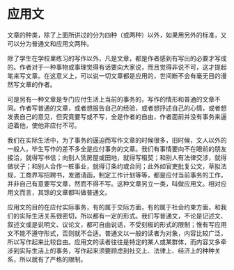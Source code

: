 # 应用文

文章的种类，除了上面所讲过的分为四种（或两种）以外，如果用另外的标准，又可以分为普通文和应用文两种。

除了学生在学校里练习的写作以外，凡是文章，都是作者感到有写出的必要才写成的。作者对于一种事物或事理觉得有话要向大家说，而且觉得非说不可，这才提起笔来写文章。在这意义上，可以说一切文章都是应用的，世间断不会有毫无目的漫然写文章的作者。

可是另有一种文章是专门应付生活上当前的事务的，写作的情形和普通的文章不同。作者写普通的文章，或者想报告自己的经验，或者想抒述自己的心情，或者想发表自己的意见，但究竟要写或不写，全是作者的自由，作者面前并没有事务来逼迫着他，使他非应付不可。

我们在实际生活中，为了事务的逼迫而写作文章的时候很多，旧时候，文人以外的一般人，毕生写作的差不多全是应付事务的文章。我们有事情要向不在眼前的朋友接洽，就得写书信；向别人赁房屋或田地，就得写租契；和别人有法律交涉，就得做状子；和别人合作一桩事业，就得订条约或合同；此外如官吏批复公文，草拟法规，工商界写招聘书，发邀请函，制定工作计划等等，都是应付当前事务的工作，并非自己有意要写文章，然而不得不写。这种文章另立一类，叫做应用文。相对应用文而言，其馀的文章都叫做普通文。

应用文的目的在应付实际事务，有的属于交际方面，有的属于社会约束方面，和我们的实际生活关系很密切，所以都有一定的形式。我们写普通文，不论是记述文、叙述文或是说明文、议论文，都可自由说话，不受刻板的形式的限制；惟有写应用文不能不遵守形式，否则就不合适。普通文以一般的读者为对象，内容比较广泛，所以写作起来比较自由。应用文的读者往往是特定的某人或某群体，而内容又多牵涉到实际生活上的事务，写作起来须要顾虑到社交上、法律上、经济上的种种关系，所以就有了严格的限制。
